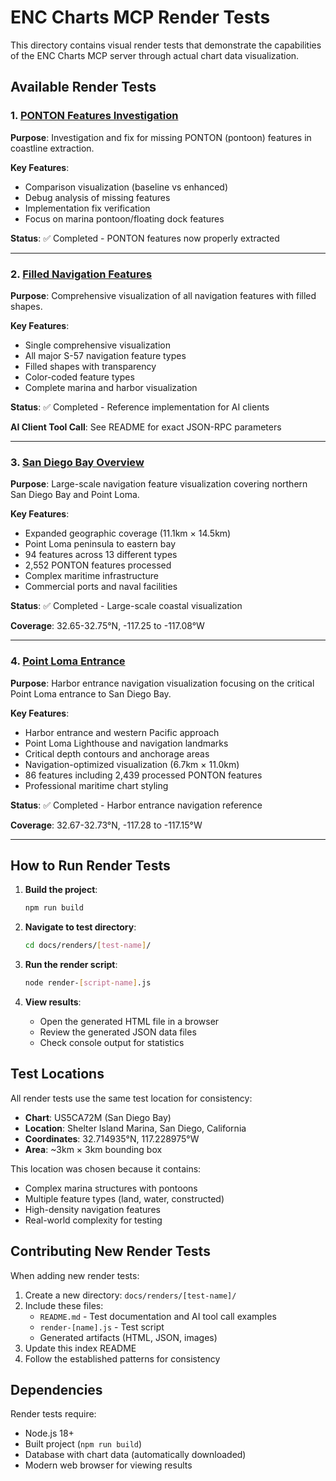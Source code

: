 # ENC Charts MCP Render Tests

This directory contains visual render tests that demonstrate the capabilities of the ENC Charts MCP server through actual chart data visualization.

## Available Render Tests

### 1. [PONTON Features Investigation](./ponton-features-investigation/)
**Purpose**: Investigation and fix for missing PONTON (pontoon) features in coastline extraction.

**Key Features**:
- Comparison visualization (baseline vs enhanced)
- Debug analysis of missing features
- Implementation fix verification
- Focus on marina pontoon/floating dock features

**Status**: ✅ Completed - PONTON features now properly extracted

---

### 2. [Filled Navigation Features](./filled-navigation-features/)
**Purpose**: Comprehensive visualization of all navigation features with filled shapes.

**Key Features**:
- Single comprehensive visualization
- All major S-57 navigation feature types
- Filled shapes with transparency
- Color-coded feature types
- Complete marina and harbor visualization

**Status**: ✅ Completed - Reference implementation for AI clients

**AI Client Tool Call**: See README for exact JSON-RPC parameters

---

### 3. [San Diego Bay Overview](./san-diego-bay-overview/)
**Purpose**: Large-scale navigation feature visualization covering northern San Diego Bay and Point Loma.

**Key Features**:
- Expanded geographic coverage (11.1km × 14.5km)
- Point Loma peninsula to eastern bay
- 94 features across 13 different types
- 2,552 PONTON features processed
- Complex maritime infrastructure
- Commercial ports and naval facilities

**Status**: ✅ Completed - Large-scale coastal visualization

**Coverage**: 32.65-32.75°N, -117.25 to -117.08°W

---

### 4. [Point Loma Entrance](./point-loma-entrance/)
**Purpose**: Harbor entrance navigation visualization focusing on the critical Point Loma entrance to San Diego Bay.

**Key Features**:
- Harbor entrance and western Pacific approach
- Point Loma Lighthouse and navigation landmarks
- Critical depth contours and anchorage areas
- Navigation-optimized visualization (6.7km × 11.0km)
- 86 features including 2,439 processed PONTON features
- Professional maritime chart styling

**Status**: ✅ Completed - Harbor entrance navigation reference

**Coverage**: 32.67-32.73°N, -117.28 to -117.15°W

---

## How to Run Render Tests

1. **Build the project**:
   ```bash
   npm run build
   ```

2. **Navigate to test directory**:
   ```bash
   cd docs/renders/[test-name]/
   ```

3. **Run the render script**:
   ```bash
   node render-[script-name].js
   ```

4. **View results**:
   - Open the generated HTML file in a browser
   - Review the generated JSON data files
   - Check console output for statistics

## Test Locations

All render tests use the same test location for consistency:

- **Chart**: US5CA72M (San Diego Bay)
- **Location**: Shelter Island Marina, San Diego, California
- **Coordinates**: 32.714935°N, 117.228975°W
- **Area**: ~3km × 3km bounding box

This location was chosen because it contains:
- Complex marina structures with pontoons
- Multiple feature types (land, water, constructed)
- High-density navigation features
- Real-world complexity for testing

## Contributing New Render Tests

When adding new render tests:

1. Create a new directory: `docs/renders/[test-name]/`
2. Include these files:
   - `README.md` - Test documentation and AI tool call examples
   - `render-[name].js` - Test script
   - Generated artifacts (HTML, JSON, images)
3. Update this index README
4. Follow the established patterns for consistency

## Dependencies

Render tests require:
- Node.js 18+
- Built project (`npm run build`)
- Database with chart data (automatically downloaded)
- Modern web browser for viewing results